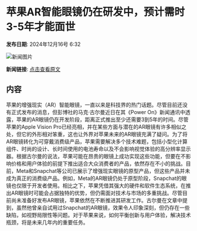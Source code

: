 # 苹果AR智能眼镜仍在研发中，预计需时3-5年才能面世

**发布日期**: 2024年12月16号 6:32

![新闻图片](https://pic.chinaz.com/picmap/202304041450427813_0.jpg)

**新闻链接**: [点击查看原文](https://www.aibase.com/zh/news/13986)

## 内容

苹果的增强现实（AR）智能眼镜，一直以来是科技界的热门话题。尽管目前还没有正式发布的消息，但彭博社的马克·古尔曼近日在其《Power On》新闻通讯中透露，苹果的AR眼镜仍在开发阶段，距离正式推出至少还需要3到5年的时间。尽管苹果的Apple Vision Pro已经亮相，并在某些方面与潜在的AR眼镜有许多相似之处，但它的外形相对笨重，这也让外界对苹果未来的AR眼镜充满了疑问。为了将AR眼镜转化为可穿戴消费级产品，苹果需要解决多个技术难题，包括小型化计算组件、时尚的设计、长时间使用的电池寿命以及不会影响视觉体验的高分辨率显示器。根据古尔曼的说法，苹果可能在昂贵的眼镜上成功实现这些功能，但要在不影响价格和用户体验的前提下推出适合大众消费者的产品，依然存在不小的挑战。目前，Meta和Snapchat等公司已展示了增强现实眼镜的原型产品，但这些产品并未成为真正的消费级产品。例如，Meta的AR眼镜仍处于原型阶段，Snapchat的眼镜也仅限于开发者使用。相比之下，苹果凭借其强大的硬件和软件生态系统，在推出AR眼镜时可能会占据独特的优势，但仍需面对技术与市场的多重挑战。尽管目前尚未准备好发布AR眼镜，苹果依然在不断推进其研发工作。古尔曼在文章中提到，虽然他曾亲自试用过Snapchat的AR眼镜，效果令人印象深刻，但仍存在一些缺陷，如视野局限性等问题。对于苹果来说，如何平衡创新与用户体验，解决技术瓶颈，将是未来几年内的重要任务。
